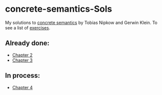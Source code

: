 # concrete-semantics-Sols
My solutions to [concrete
semantics](http://www.concrete-semantics.org) by Tobias Nipkow and
Gerwin Klein. To see a list of
[exercises](http://www.concrete-semantics.org/Exercises/exercises.pdf). 

## Already done:
+ [Chapter 2](https://github.com/EduPH/concrete-semantics-Sols/blob/master/Chapter2.thy)
+ [Chapter 3](https://github.com/EduPH/concrete-semantics-Sols/blob/master/Chapter3.thy) 

## In process: 

+ [Chapter 4](https://github.com/EduPH/concrete-semantics-Sols/blob/master/Chapter4.thy) 
